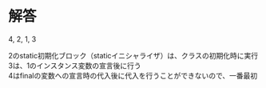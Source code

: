 # 解答
4, 2, 1, 3

2のstatic初期化ブロック（staticイニシャライザ）は、クラスの初期化時に実行  
3は、1のインスタンス変数の宣言後に行う  
4はfinalの変数への宣言時の代入後に代入を行うことができないので、一番最初

